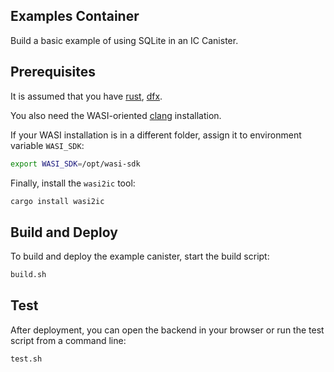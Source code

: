 ## Examples Container

Build a basic example of using SQLite in an IC Canister.


## Prerequisites

It is assumed that you have [rust](https://doc.rust-lang.org/book/ch01-01-installation.html), [dfx](https://internetcomputer.org/docs/current/developer-docs/setup/install/).


You also need the WASI-oriented [clang](https://github.com/WebAssembly/wasi-sdk/releases/) installation. 

If your WASI installation is in a different folder, assign it to environment variable `WASI_SDK`:
```bash
export WASI_SDK=/opt/wasi-sdk
```

Finally, install the `wasi2ic` tool:
```bash
cargo install wasi2ic
```

## Build and Deploy

To build and deploy the example canister, start the build script:

```bash
build.sh
```

## Test

After deployment, you can open the backend in your browser or run the test script from a command line:

```bash
test.sh
```
